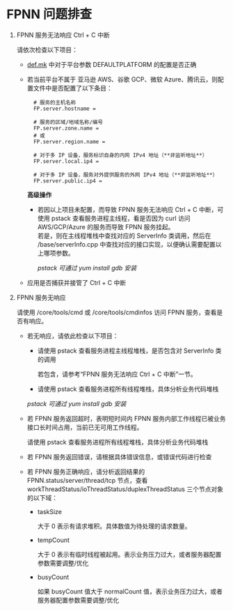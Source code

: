 # FPNN 问题排查

1. FPNN 服务无法响应 Ctrl + C 中断

	请依次检查以下项目：

	* [def.mk](../../def.mk) 中对于平台参数 DEFAULTPLATFORM 的配置是否正确
	* 若当前平台不属于 亚马逊 AWS、谷歌 GCP、微软 Azure、腾讯云，则配置文件中是否配置了以下条目：

			# 服务的主机名称
			FP.server.hostname =

			# 服务的区域/地域名称/编号
			FP.server.zone.name = 
			# 或
			FP.server.region.name =

			# 对于多 IP 设备，服务标识自身的内网 IPv4 地址（**非监听地址**）
			FP.server.local.ip4 =

			# 对于多 IP 设备，服务对外提供服务的外网 IPv4 地址（**非监听地址**）
			FP.server.public.ip4 =

		**高级操作**

		* 若因以上项目未配置，而导致 FPNN 服务无法响应 Ctrl + C 中断，可使用 pstack <pid> 查看服务进程主线程，看是否因为 curl 访问 AWS/GCP/Azure 的服务而导致 FPNN 服务挂起。  
		若是，则在主线程堆栈中查找对应的 ServerInfo 类调用，然后在 <fpnn-dir>/base/serverInfo.cpp 中查找对应的接口实现，以便确认需要配置以上哪项参数。

			*pstack 可通过 yum install gdb 安装*

	* 应用是否捕获并接管了 Ctrl + C 中断


1. FPNN 服务无响应

	请使用 <fpnn-dir>/core/tools/cmd 或 <fpnn-dir>/core/tools/cmdinfos 访问 FPNN 服务，查看是否有响应。

	* 若无响应，请依此检查以下项目：

		+ 请使用 pstack <pid> 查看服务进程主线程堆栈，是否包含对 ServerInfo 类的调用

			若包含，请参考“FPNN 服务无法响应 Ctrl + C 中断”一节。

		+ 请使用 pstack <pid> 查看服务进程所有线程堆栈，具体分析业务代码堆栈

		*pstack 可通过 yum install gdb 安装*

	* 若 FPNN 服务返回超时，表明短时间内 FPNN 服务内部工作线程已被业务接口长时间占用，当前已无可用工作线程。

		请使用 pstack <pid> 查看服务进程所有线程堆栈，具体分析业务代码堆栈

	* 若 FPNN 服务返回错误，请根据具体错误信息，或错误代码进行检查

	* 若 FPNN 服务正确响应，请分析返回结果的 FPNN.status/server/thread/tcp 节点，查看 workThreadStatus/ioThreadStatus/duplexThreadStatus 三个节点对象的以下域：

		+ taskSize

			大于 0 表示有请求堆积。具体数值为待处理的请求数量。

		+ tempCount

			大于 0 表示有临时线程被起用。表示业务压力过大，或者服务器配置参数需要调整/优化

		+ busyCount

			如果 busyCount 值大于 normalCount 值，表示业务压力过大，或者服务器配置参数需要调整/优化


